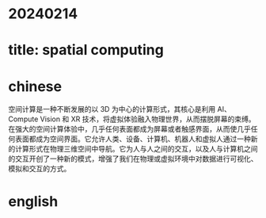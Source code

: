 # 20240214

# title: spatial computing 

# chinese 
空间计算是一种不断发展的以 3D 为中心的计算形式，其核心是利用 AI、Compute Vision 和 XR 技术，将虚拟体验融入物理世界，从而摆脱屏幕的束缚。在强大的空间计算体验中，几乎任何表面都成为屏幕或者触感界面，从而使几乎任何表面都成为空间界面。它允许人类、设备、计算机、机器人和虚拟人通过一种新的计算形式在物理三维空间中导航。它为人与人之间的交互，以及人与计算机之间的交互开创了一种新的模式，增强了我们在物理或虚拟环境中对数据进行可视化、模拟和交互的方式。
# english

